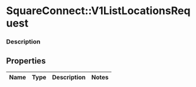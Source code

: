 # SquareConnect::V1ListLocationsRequest

### Description



## Properties
Name | Type | Description | Notes
------------ | ------------- | ------------- | -------------


